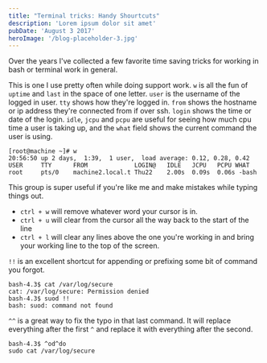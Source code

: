 ```yaml
---
title: "Terminal tricks: Handy Shourtcuts"
description: 'Lorem ipsum dolor sit amet'
pubDate: 'August 3 2017'
heroImage: '/blog-placeholder-3.jpg'
---
```


Over the years I've collected a few favorite time saving tricks for working in bash or terminal work in general.

This is one I use pretty often while doing support work. `w` is  all the fun of `uptime` and `last` in the space of one letter. `user` is the username of the logged in user. `tty` shows how they're logged in. `from` shows the hostname or ip address they're connected from if over ssh. `login` shows the time or date of the login. `idle`, `jcpu` and `pcpu` are useful for seeing how much cpu time a user is taking up, and the `what` field shows the current command the user is using.

    [root@machine ~]# w
    20:56:50 up 2 days,  1:39,  1 user,  load average: 0.12, 0.28, 0.42
    USER     TTY      FROM             LOGIN@   IDLE   JCPU   PCPU WHAT
    root     pts/0    machine2.local.t Thu22    2.00s  0.09s  0.06s -bash

This group is super useful if you're like me and make mistakes while typing things out. 

* `ctrl + w` will remove whatever word your cursor is in.
* `ctrl + u` will clear from the cursor all the way back to the start of the line
* `ctrl + l` will clear any lines above the one you're working in and bring your working line to the top of the screen.

`!!` is an excellent shortcut for appending or prefixing some bit of command you forgot.
  
    bash-4.3$ cat /var/log/secure
    cat: /var/log/secure: Permission denied
    bash-4.3$ suod !!
    bash: suod: command not found

`^^` is a great way to fix the typo in that last command. It will replace everything after the first `^` and replace it with everything after the second.

    bash-4.3$ ^od^do
    sudo cat /var/log/secure